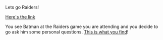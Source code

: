 Lets go Raiders!

[Here's the link](https://www.google.com)

You see Batman at the Raiders game you are attending and you decide
to go ask him some personal questions. [This is what you find](
/batman/batman.md)!